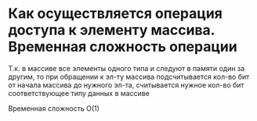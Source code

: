 # Как осуществляется операция доступа к элементу массива. Временная сложность операции

Т.к. в массиве все элементы одного типа и следуют в памяти один за другим, то при обращении к эл-ту массива подсчитывается кол-во бит от начала массива до нужного эл-та, считывается нужное кол-во бит соответствующее типу данных в массиве

Временная сложность O(1)

